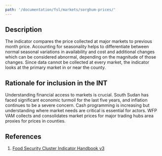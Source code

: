 ```yaml
---
path: '/documentation/fsl/markets/sorghum-prices/'
---
```


## Description

The indicator compares the price collected at major markets to previous month price. Accounting for seasonality helps to differentiate between normal seasonal variations in availability and cost and additional changes which can be considered abnormal, depending on the magnitude of those changes. Since data cannot be collected at every market, the indicator looks at the primary market in or near the county.

## Rationale for inclusion in the INT

Understanding financial access to markets is crucial. South Sudan has faced significant economic turmoil for the last five years, and inflation continues to be a severe concern. Cash programming is increasing but understanding where market needs are critical is essential for actors. WFP VAM collects and consolidates market prices for major trading hubs area proxies for prices in counties.

## References

1. [Food Security Cluster Indicator Handbook v3](http://dataviz.vam.wfp.org%3Bhttp//climis-southsudan.org)
